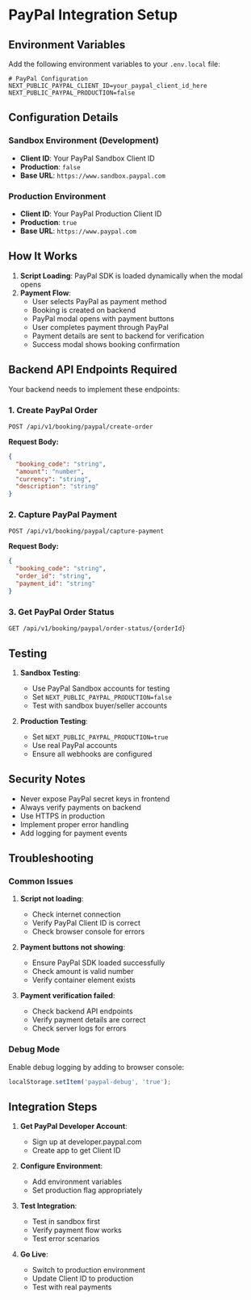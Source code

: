 # PayPal Integration Setup

## Environment Variables

Add the following environment variables to your `.env.local` file:

```env
# PayPal Configuration
NEXT_PUBLIC_PAYPAL_CLIENT_ID=your_paypal_client_id_here
NEXT_PUBLIC_PAYPAL_PRODUCTION=false
```

## Configuration Details

### Sandbox Environment (Development)
- **Client ID**: Your PayPal Sandbox Client ID
- **Production**: `false`
- **Base URL**: `https://www.sandbox.paypal.com`

### Production Environment
- **Client ID**: Your PayPal Production Client ID  
- **Production**: `true`
- **Base URL**: `https://www.paypal.com`

## How It Works

1. **Script Loading**: PayPal SDK is loaded dynamically when the modal opens
2. **Payment Flow**: 
   - User selects PayPal as payment method
   - Booking is created on backend
   - PayPal modal opens with payment buttons
   - User completes payment through PayPal
   - Payment details are sent to backend for verification
   - Success modal shows booking confirmation

## Backend API Endpoints Required

Your backend needs to implement these endpoints:

### 1. Create PayPal Order
```
POST /api/v1/booking/paypal/create-order
```

**Request Body:**
```json
{
  "booking_code": "string",
  "amount": "number",
  "currency": "string", 
  "description": "string"
}
```

### 2. Capture PayPal Payment
```
POST /api/v1/booking/paypal/capture-payment
```

**Request Body:**
```json
{
  "booking_code": "string",
  "order_id": "string",
  "payment_id": "string"
}
```

### 3. Get PayPal Order Status
```
GET /api/v1/booking/paypal/order-status/{orderId}
```

## Testing

1. **Sandbox Testing**:
   - Use PayPal Sandbox accounts for testing
   - Set `NEXT_PUBLIC_PAYPAL_PRODUCTION=false`
   - Test with sandbox buyer/seller accounts

2. **Production Testing**:
   - Set `NEXT_PUBLIC_PAYPAL_PRODUCTION=true`
   - Use real PayPal accounts
   - Ensure all webhooks are configured

## Security Notes

- Never expose PayPal secret keys in frontend
- Always verify payments on backend
- Use HTTPS in production
- Implement proper error handling
- Add logging for payment events

## Troubleshooting

### Common Issues

1. **Script not loading**:
   - Check internet connection
   - Verify PayPal Client ID is correct
   - Check browser console for errors

2. **Payment buttons not showing**:
   - Ensure PayPal SDK loaded successfully
   - Check amount is valid number
   - Verify container element exists

3. **Payment verification failed**:
   - Check backend API endpoints
   - Verify payment details are correct
   - Check server logs for errors

### Debug Mode

Enable debug logging by adding to browser console:
```javascript
localStorage.setItem('paypal-debug', 'true');
```

## Integration Steps

1. **Get PayPal Developer Account**:
   - Sign up at developer.paypal.com
   - Create app to get Client ID

2. **Configure Environment**:
   - Add environment variables
   - Set production flag appropriately

3. **Test Integration**:
   - Test in sandbox first
   - Verify payment flow works
   - Test error scenarios

4. **Go Live**:
   - Switch to production environment
   - Update Client ID to production
   - Test with real payments 